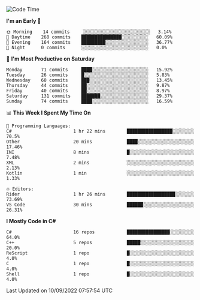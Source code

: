 <!--START_SECTION:waka-->
![Code Time](http://img.shields.io/badge/Code%20Time-815%20hrs%2039%20mins-blue)

**I'm an Early 🐤** 

```text
🌞 Morning    14 commits     ░░░░░░░░░░░░░░░░░░░░░░░░░   3.14% 
🌆 Daytime    268 commits    ███████████████░░░░░░░░░░   60.09% 
🌃 Evening    164 commits    █████████░░░░░░░░░░░░░░░░   36.77% 
🌙 Night      0 commits      ░░░░░░░░░░░░░░░░░░░░░░░░░   0.0%

```
📅 **I'm Most Productive on Saturday** 

```text
Monday       71 commits     ████░░░░░░░░░░░░░░░░░░░░░   15.92% 
Tuesday      26 commits     █░░░░░░░░░░░░░░░░░░░░░░░░   5.83% 
Wednesday    60 commits     ███░░░░░░░░░░░░░░░░░░░░░░   13.45% 
Thursday     44 commits     ██░░░░░░░░░░░░░░░░░░░░░░░   9.87% 
Friday       40 commits     ██░░░░░░░░░░░░░░░░░░░░░░░   8.97% 
Saturday     131 commits    ███████░░░░░░░░░░░░░░░░░░   29.37% 
Sunday       74 commits     ████░░░░░░░░░░░░░░░░░░░░░   16.59%

```


📊 **This Week I Spent My Time On** 

```text
💬 Programming Languages: 
C#                       1 hr 22 mins        █████████████████░░░░░░░░   70.5% 
Other                    20 mins             ████░░░░░░░░░░░░░░░░░░░░░   17.46% 
INI                      8 mins              █░░░░░░░░░░░░░░░░░░░░░░░░   7.48% 
XML                      2 mins              ░░░░░░░░░░░░░░░░░░░░░░░░░   2.13% 
Kotlin                   1 min               ░░░░░░░░░░░░░░░░░░░░░░░░░   1.33%

🔥 Editors: 
Rider                    1 hr 26 mins        ██████████████████░░░░░░░   73.69% 
VS Code                  30 mins             ██████░░░░░░░░░░░░░░░░░░░   26.31%

```

**I Mostly Code in C#** 

```text
C#                       16 repos            ████████████████░░░░░░░░░   64.0% 
C++                      5 repos             █████░░░░░░░░░░░░░░░░░░░░   20.0% 
ReScript                 1 repo              █░░░░░░░░░░░░░░░░░░░░░░░░   4.0% 
C                        1 repo              █░░░░░░░░░░░░░░░░░░░░░░░░   4.0% 
Shell                    1 repo              █░░░░░░░░░░░░░░░░░░░░░░░░   4.0%

```



 Last Updated on 10/09/2022 07:57:54 UTC
<!--END_SECTION:waka-->
